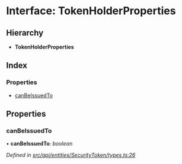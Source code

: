 # Interface: TokenHolderProperties

## Hierarchy

* **TokenHolderProperties**

## Index

### Properties

* [canBeIssuedTo](api_entities_securitytoken.tokenholderproperties.md#canbeissuedto)

## Properties

###  canBeIssuedTo

• **canBeIssuedTo**: *boolean*

*Defined in [src/api/entities/SecurityToken/types.ts:26](https://github.com/PolymathNetwork/polymesh-sdk/blob/73feada/src/api/entities/SecurityToken/types.ts#L26)*
